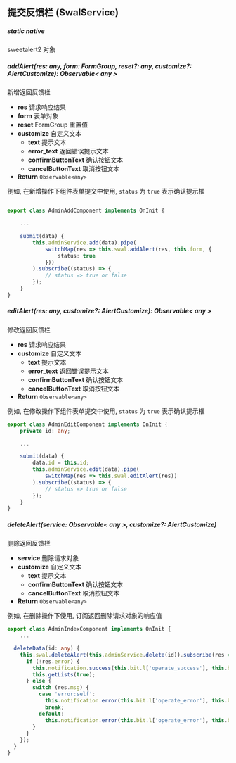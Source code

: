 ## 提交反馈栏 (SwalService)

##### static native

sweetalert2 对象

##### addAlert(res: any, form: FormGroup, reset?: any, customize?: AlertCustomize): Observable< any >

新增返回反馈栏

- **res** 请求响应结果
- **form** 表单对象
- **reset** FormGroup 重置值
- **customize** 自定义文本
    - **text** 提示文本
    - **error_text** 返回错误提示文本
    - **confirmButtonText** 确认按钮文本
    - **cancelButtonText** 取消按钮文本
- **Return** `Observable<any>`

例如, 在新增操作下组件表单提交中使用, `status` 为 `true` 表示确认提示框

```typescript

export class AdminAddComponent implements OnInit {

    ...

    submit(data) {
        this.adminService.add(data).pipe(
            switchMap(res => this.swal.addAlert(res, this.form, {
                status: true
            }))
        ).subscribe((status) => {
            // status => true or false
        });
    }
}
```

##### editAlert(res: any, customize?: AlertCustomize): Observable< any >

修改返回反馈栏

- **res** 请求响应结果
- **customize** 自定义文本
    - **text** 提示文本
    - **error_text** 返回错误提示文本
    - **confirmButtonText** 确认按钮文本
    - **cancelButtonText** 取消按钮文本
- **Return** `Observable<any>`

例如, 在修改操作下组件表单提交中使用, `status` 为 `true` 表示确认提示框

```typescript
export class AdminEditComponent implements OnInit {
    private id: any;

    ...

    submit(data) {
        data.id = this.id;
        this.adminService.edit(data).pipe(
            switchMap(res => this.swal.editAlert(res))
        ).subscribe((status) => {
            // status => true or false
        });
    }
}
```

##### deleteAlert(service: Observable< any >, customize?: AlertCustomize)

删除返回反馈栏

- **service** 删除请求对象
- **customize** 自定义文本
    - **text** 提示文本
    - **confirmButtonText** 确认按钮文本
    - **cancelButtonText** 取消按钮文本
- **Return** `Observable<any>`

例如, 在删除操作下使用, 订阅返回删除请求对象的响应值

```typescript
export class AdminIndexComponent implements OnInit {
    ...

  deleteData(id: any) {
    this.swal.deleteAlert(this.adminService.delete(id)).subscribe(res => {
      if (!res.error) {
        this.notification.success(this.bit.l['operate_success'], this.bit.l['delete_success']);
        this.getLists(true);
      } else {
        switch (res.msg) {
          case 'error:self':
            this.notification.error(this.bit.l['operate_error'], this.bit.l['error_delete_self']);
            break;
          default:
            this.notification.error(this.bit.l['operate_error'], this.bit.l['delete_error']);
        }
      }
    });
  }
}
```